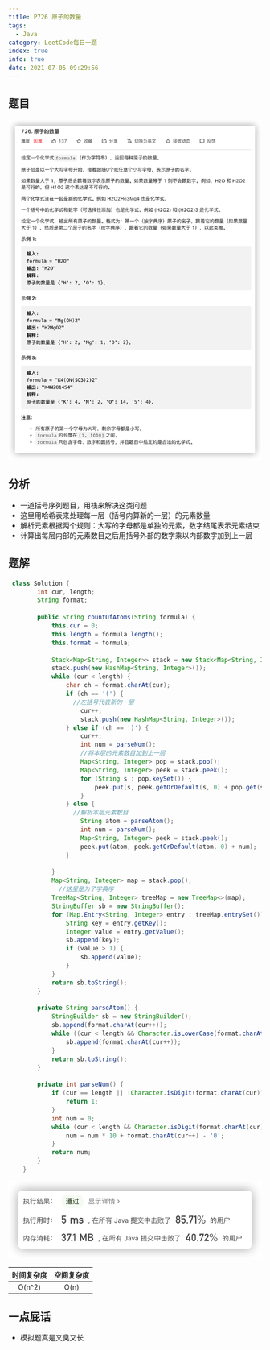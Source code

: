 ```yaml
---
title: P726 原子的数量
tags:
  - Java
category: LeetCode每日一题
index: true
info: true
date: 2021-07-05 09:29:56
---
```


<!-- more -->

## 题目

![image-20210705100835228](https://raw.githubusercontent.com/C1EYE/figureBed/main/img/20210705100835.png)

## 分析

- 一道括号序列题目，用栈来解决这类问题
- 这里用哈希表来处理每一层（括号内算新的一层）的元素数量
- 解析元素根据两个规则：大写的字母都是单独的元素，数字结尾表示元素结束
- 计算出每层内部的元素数目之后用括号外部的数字乘以内部数字加到上一层

## 题解

```java
 class Solution {
        int cur, length;
        String format;

        public String countOfAtoms(String formula) {
            this.cur = 0;
            this.length = formula.length();
            this.format = formula;

            Stack<Map<String, Integer>> stack = new Stack<Map<String, Integer>>();
            stack.push(new HashMap<String, Integer>());
            while (cur < length) {
                char ch = format.charAt(cur);
                if (ch == '(') {
                  //左括号代表新的一层
                    cur++;
                    stack.push(new HashMap<String, Integer>());
                } else if (ch == ')') {
                    cur++;
                    int num = parseNum();
                  	//将本层的元素数目加到上一层
                    Map<String, Integer> pop = stack.pop();
                    Map<String, Integer> peek = stack.peek();
                    for (String s : pop.keySet()) {
                        peek.put(s, peek.getOrDefault(s, 0) + pop.get(s) * num);
                    }
                } else {
                  //解析本层元素数目
                    String atom = parseAtom();
                    int num = parseNum();
                    Map<String, Integer> peek = stack.peek();
                    peek.put(atom, peek.getOrDefault(atom, 0) + num);
                }

            }
            Map<String, Integer> map = stack.pop();
	          //这里是为了字典序
            TreeMap<String, Integer> treeMap = new TreeMap<>(map);
            StringBuffer sb = new StringBuffer();
            for (Map.Entry<String, Integer> entry : treeMap.entrySet()) {
                String key = entry.getKey();
                Integer value = entry.getValue();
                sb.append(key);
                if (value > 1) {
                    sb.append(value);
                }
            }
            return sb.toString();
        }

        private String parseAtom() {
            StringBuilder sb = new StringBuilder();
            sb.append(format.charAt(cur++));
            while ((cur < length && Character.isLowerCase(format.charAt(cur)))) {
                sb.append(format.charAt(cur++));
            }
            return sb.toString();
        }

        private int parseNum() {
            if (cur == length || !Character.isDigit(format.charAt(cur))) {
                return 1;
            }
            int num = 0;
            while (cur < length && Character.isDigit(format.charAt(cur))) {
                num = num * 10 + format.charAt(cur++) - '0';
            }
            return num;
        }
    }
```

![image-20210705101427904](https://raw.githubusercontent.com/C1EYE/figureBed/main/img/20210705101427.png)

| 时间复杂度 | 空间复杂度 |
| :--------: | :--------: |
|    O(n^2)    |    O(n)    |



## 一点屁话

- 模拟题真是又臭又长


